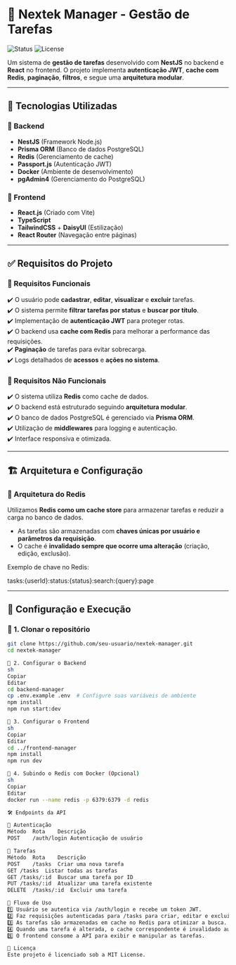 # 📝 Nextek Manager - Gestão de Tarefas

![Status](https://img.shields.io/badge/Status-Em%20Desenvolvimento-blue.svg)
![License](https://img.shields.io/badge/License-MIT-green)

Um sistema de **gestão de tarefas** desenvolvido com **NestJS** no backend e **React** no frontend. O projeto implementa **autenticação JWT**, **cache com Redis**, **paginação**, **filtros**, e segue uma **arquitetura modular**.

---

## 🚀 Tecnologias Utilizadas

### 🔹 Backend

- **NestJS** (Framework Node.js)
- **Prisma ORM** (Banco de dados PostgreSQL)
- **Redis** (Gerenciamento de cache)
- **Passport.js** (Autenticação JWT)
- **Docker** (Ambiente de desenvolvimento)
- **pgAdmin4** (Gerenciamento do PostgreSQL)

### 🔹 Frontend

- **React.js** (Criado com Vite)
- **TypeScript**
- **TailwindCSS** + **DaisyUI** (Estilização)
- **React Router** (Navegação entre páginas)

---

## ✅ Requisitos do Projeto

### 📌 Requisitos Funcionais

✔️ O usuário pode **cadastrar**, **editar**, **visualizar** e **excluir** tarefas.  
✔️ O sistema permite **filtrar tarefas por status** e **buscar por título**.  
✔️ Implementação de **autenticação JWT** para proteger rotas.  
✔️ O backend usa **cache com Redis** para melhorar a performance das requisições.  
✔️ **Paginação** de tarefas para evitar sobrecarga.  
✔️ Logs detalhados de **acessos** e **ações no sistema**.

### 📌 Requisitos Não Funcionais

✔️ O sistema utiliza **Redis** como cache de dados.  
✔️ O backend está estruturado seguindo **arquitetura modular**.  
✔️ O banco de dados PostgreSQL é gerenciado via **Prisma ORM**.  
✔️ Utilização de **middlewares** para logging e autenticação.  
✔️ Interface responsiva e otimizada.

---

## 🏗️ Arquitetura e Configuração

### 🔹 Arquitetura do Redis

Utilizamos **Redis como um cache store** para armazenar tarefas e reduzir a carga no banco de dados.

- As tarefas são armazenadas com **chaves únicas por usuário e parâmetros da requisição**.
- O cache é **invalidado sempre que ocorre uma alteração** (criação, edição, exclusão).

Exemplo de chave no Redis:

tasks:{userId}:status:{status}:search:{query}:page

---

## 🔧 Configuração e Execução

### 📌 1. Clonar o repositório

```sh
git clone https://github.com/seu-usuario/nextek-manager.git
cd nextek-manager

📌 2. Configurar o Backend
sh
Copiar
Editar
cd backend-manager
cp .env.example .env  # Configure suas variáveis de ambiente
npm install
npm run start:dev

📌 3. Configurar o Frontend
sh
Copiar
Editar
cd ../frontend-manager
npm install
npm run dev

📌 4. Subindo o Redis com Docker (Opcional)
sh
Copiar
Editar
docker run --name redis -p 6379:6379 -d redis

🛠️ Endpoints da API

🔹 Autenticação
Método	Rota	Descrição
POST	/auth/login	Autenticação de usuário

🔹 Tarefas
Método	Rota	Descrição
POST	/tasks	Criar uma nova tarefa
GET	/tasks	Listar todas as tarefas
GET	/tasks/:id	Buscar uma tarefa por ID
PUT	/tasks/:id	Atualizar uma tarefa existente
DELETE	/tasks/:id	Excluir uma tarefa

📌 Fluxo de Uso
1️⃣ Usuário se autentica via /auth/login e recebe um token JWT.
2️⃣ Faz requisições autenticadas para /tasks para criar, editar e excluir tarefas.
3️⃣ As tarefas são armazenadas em cache no Redis para otimizar a busca.
4️⃣ Quando uma tarefa é alterada, o cache correspondente é invalidado automaticamente.
5️⃣ O frontend consome a API para exibir e manipular as tarefas.

📜 Licença
Este projeto é licenciado sob a MIT License.
```
